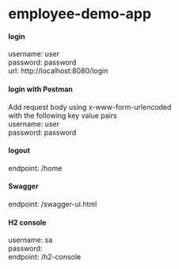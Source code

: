 # employee-demo-app


#### login
username: user  
password: password  
url: http://localhost:8080/login


#### login with Postman
Add request body using x-www-form-urlencoded  
with the following key value pairs  
username: user  
password: password  


#### logout
endpoint: /home


#### Swagger
endpoint: /swagger-ui.html


#### H2 console
username: sa  
password:  
endpoint: /h2-console

